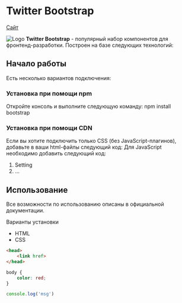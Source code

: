 # Twitter Bootstrap

[Сайт](https://yandex.ru/)

![Logo](https://cdn.mos.cms.futurecdn.net/BVb3Wzn9orDR8mwVnhrSyd-1200-80.jpg)
**Twitter Bootstrap** - популярный набор компонентов для фронтенд-разработки.
Построен на базе следующих технологий:
## Начало работы
Есть несколько вариантов подключения:
### Установка при помощи npm
Откройте консоль и выполните следующую команду: npm install bootstrap
### Установка при помощи CDN
Если вы хотите подключить только CSS (без JavaScript-плагинов),
добавьте в ваши html-файлы следующий код:
Для JavaScript необходимо добавить следующий код:
1. Setting
1. ...
## Использование
Все возможности по использованию описаны в официальной документации.

Варианты установки
* HTML
* CSS

```html
<head>
    <link href>
</head>
```

```css
body {
    color: red;
}
```

```js
console.log('msg')
```

